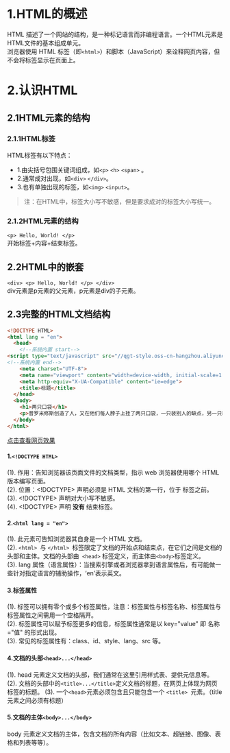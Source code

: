 # 1.HTML的概述
  HTML 描述了一个网站的结构，是一种标记语言而非编程语言。一个HTML元素是HTML文件的基本组成单元。  
  浏览器使用 HTML 标签（即`<html>`）和脚本（JavaScript）来诠释网页内容，但不会将标签显示在页面上。
# 2.认识HTML
## 2.1HTML元素的结构
### 2.1.1HTML标签
HTML标签有以下特点：
* 1.由尖括号包围关键词组成，如`<p>` `<h>` `<span>` 。  
* 2.通常成对出现，如`<div>` `</div>`。
* 3.也有单独出现的标签，如`<img>` `<input>`。  
>注：在HTML中，标签大小写不敏感，但是要求成对的标签大小写统一。  
### 2.1.2HTML元素的结构
`<p> Hello, World! </p> `  
开始标签+内容+结束标签。  
## 2.2HTML中的嵌套
`<div> <p> Hello, World! </p> </div>`  
div元素是p元素的父元素，p元素是div的子元素。  
## 2.3完整的HTML文档结构
```html
<!DOCTYPE HTML>
<html lang = "en">
  <head>
    <!--系统内置 start-->
<script type="text/javascript" src="//qgt-style.oss-cn-hangzhou.aliyuncs.com/commonJSCSS/console.js"></script>
<!--系统内置 end-->
    <meta charset="UTF-8">
    <meta name="viewport" content="width=device-width, initial-scale=1.0">
    <meta http-equiv="X-UA-Compatible" content="ie=edge">
    <title>标题</title>
  </head>
  <body>
    <h1>两只口袋</h1>
    <p>普罗米修斯创造了人，又在他们每人脖子上挂了两只口袋，一只装别人的缺点，另一只装自我的。他把那只装别人缺点的口袋挂在胸前，另一只则挂在背后。因此人们总是能够很快地看见别人的缺点，而自我的却总看不见。<strong>这故事说明人们往往喜欢挑剔别人的缺点，却无视自身的缺点。</strong></p>
  </body>
</html>
```
[点击查看网页效果](https://ham.youkeda.com/workspaces/5dc566fb0f101ed7c2333ead/5eabd9eeda3d645484759f95/index.html?time=1611840572465)
#### 1.`<!DOCTYPE HTML>`
(1). 作用：告知浏览器该页面文件的文档类型，指示 web 浏览器使用哪个 HTML 版本编写页面。  
(2). 位置：<!DOCTYPE> 声明必须是 HTML 文档的第一行，位于 <html> 标签之前。  
(3). <!DOCTYPE> 声明对大小写不敏感。  
(4). <!DOCTYPE> 声明 **没有** 结束标签。
#### 2.`<html lang = "en">` 
(1). 此元素可告知浏览器其自身是一个 HTML 文档。  
(2). `<html> `与 `</html> `标签限定了文档的开始点和结束点，在它们之间是文档的头部和主体。文档的头部由` <head>` 标签定义，而主体由` <body> `标签定义。  
(3). lang 属性（语言属性）：当搜索引擎或者浏览器拿到语言属性后，有可能做一些针对指定语言的辅助操作，‘en’表示英文。  
#### 3.标签属性
(1). 标签可以拥有零个或多个标签属性，注意：标签属性与标签名称、标签属性与标签属性之间需用一个空格隔开。  
  (2). 标签属性可以赋予标签更多的信息，标签属性通常是以 key="value" 即 名称="值" 的形式出现。   
  (3). 常见的标签属性有：class、id、style、lang、src 等。
#### 4.文档的头部`<head>...</head>`
  (1). head 元素定义文档的头部，我们通常在这里引用样式表、提供元信息等。  
  (2). 文档的头部中的`<title>...</title>`定义文档的标题，在网页上体现为网页标签的标题。
  (3). 一个` <head> `元素必须包含且只能包含一个 `<title> `元素。（title元素之间必须有标题）  
#### 5.文档的主体`<body>...</body>`
  body 元素定义文档的主体，包含文档的所有内容（比如文本、超链接、图像、表格和列表等等）。


